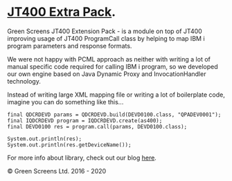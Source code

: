 
# [JT400 Extra Pack](https://greenscreens-io.github.io/jt400-extra/).

Green Screens JT400 Extension Pack - is a module on top of JT400 improving usage of JT400 ProgramCall class by helping to map IBM i program parameters and response formats. 

We were not happy with PCML approach as neither with writing a lot of manual specific code required for calling IBM i program, so we developed our own engine based on Java Dynamic Proxy and InvocationHandler technology. 

Instead of writing large XML mapping file or writing a lot of boilerplate code, imagine you can do something like this...

```
final QDCRDEVD params = QDCRDEVD.build(DEVD0100.class, "QPADEV0001");
final IQDCRDEVD program = IQDCRDEVD.create(as400);
final DEVD0100 res = program.call(params, DEVD0100.class);
		
System.out.println(res);
System.out.println(res.getDeviceName());
```

For more info about library, check out our blog [here](https://blog.greenscreens.io/green-screens-jt400-extension-pack).

&copy; Green Screens Ltd. 2016 - 2020
